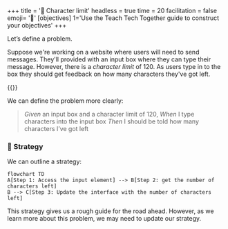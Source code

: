 +++
title = '🛑 Character limit'
headless = true
time = 20
facilitation = false
emoji= '🧩'
[objectives]
    1='Use the Teach Tech Together guide to construct your objectives'
+++

Let’s define a problem.

Suppose we're working on a website where users will need to send messages. They'll provided with an input box where they can type their message. However, there is a _character limit_ of 120. As users type in to the box they should get feedback on how many characters they've got left.

{{<wordlimit>}}

We can define the problem more clearly:

> _Given_ an input box and a character limit of 120,
> _When_ I type characters into the input box
> _Then_ I should be told how many characters I’ve got left

### 🧭 Strategy

We can outline a strategy:

```mermaid
flowchart TD
A[Step 1: Access the input element] --> B[Step 2: get the number of characters left]
B --> C[Step 3: Update the interface with the number of characters left]
```

This strategy gives us a rough guide for the road ahead. However, as we learn more about this problem, we may need to update our strategy.
